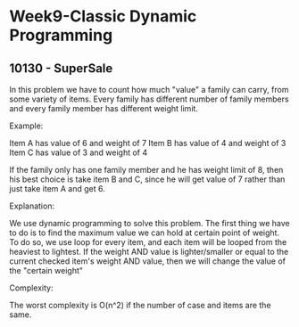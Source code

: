   # Week9-Classic Dynamic Programming

## 10130 - SuperSale

In this problem we have to count how much "value" a family can carry, from some variety of items. Every family has different number of 
family members and every family member has different weight limit.

Example:

Item A has value of 6 and weight of 7
Item B has value of 4 and weight of 3
Item C has value of 3 and weight of 4

If the family only has one family member and he has weight limit of 8, then his best choice is take item B and C, since he will get value of 7 rather than just take item A and get 6.

Explanation: 

We use dynamic programming to solve this problem. The first thing we have to do is to find the maximum value we can hold at certain point of weight. To do so, we use loop for every item, and each item will be looped from the heaviest to lightest. If the weight AND value is lighter/smaller or equal to the current checked item's weight AND value, then we will change the value of the "certain weight"


Complexity:

The worst complexity is O(n^2) if the number of case and items are the same.

